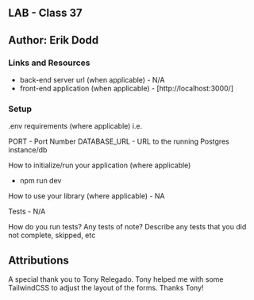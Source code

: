 ## LAB - Class 37
## Author: Erik Dodd

### Links and Resources

- back-end server url (when applicable) - N/A
- front-end application (when applicable) - [http://localhost:3000/]

### Setup

.env requirements (where applicable)
i.e.

PORT - Port Number
DATABASE_URL - URL to the running Postgres instance/db

How to initialize/run your application (where applicable)
- npm run dev

How to use your library (where applicable) - NA

Tests - N/A

How do you run tests?
Any tests of note?
Describe any tests that you did not complete, skipped, etc


## Attributions

A special thank you to Tony Relegado. Tony helped me with some TailwindCSS to adjust the layout of the forms. Thanks Tony!
